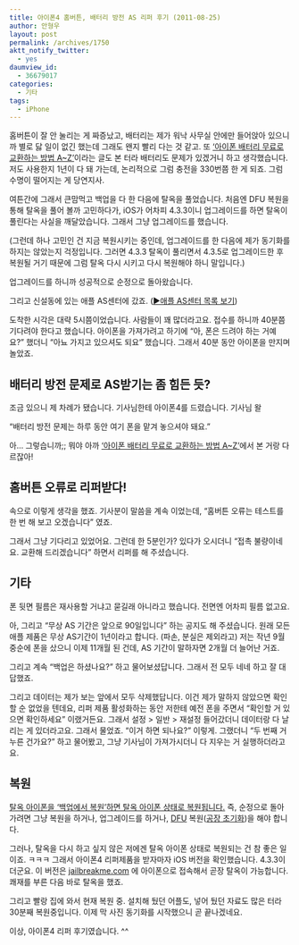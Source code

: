 ```yaml
---
title: 아이폰4 홈버튼, 배터리 방전 AS 리퍼 후기 (2011-08-25)
author: 안형우
layout: post
permalink: /archives/1750
aktt_notify_twitter:
  - yes
daumview_id:
  - 36679017
categories:
  - 기타
tags:
  - iPhone
---
```

홈버튼이 잘 안 눌리는 게 짜증났고, 배터리는 제가 워낙 사무실 안에만 들어앉아 있으니까 별로 닳 일이 없긴 했는데 그래도 왠지 빨리 다는 것 같고. 또 [&#8216;아이폰 배터리 무료로 교환하는 방법 A~Z&#8217;][1]이라는 글도 본 터라 배터리도 문제가 있겠거니 하고 생각했습니다. 저도 사용한지 1년이 다 돼 가는데, 논리적으로 그럼 충전을 330번쯤 한 게 되죠. 그럼 수명이 떨어지는 게 당연지사.

여튼간에 그래서 큰맘먹고 백업을 다 한 다음에 탈옥을 풀었습니다. 처음엔 DFU 복원을 통해 탈옥을 풀어 볼까 고민하다가, iOS가 어차피 4.3.3이니 업그레이드를 하면 탈옥이 풀린다는 사실을 깨달았습니다. 그래서 그냥 업그레이드를 했습니다.

(그런데 하나 고민인 건 지금 복원시키는 중인데, 업그레이드를 한 다음에 제가 동기화를 하지는 않았는지 걱정입니다. 그러면 4.3.3 탈옥이 풀리면서 4.3.5로 업그레이드한 후 복원될 거기 때문에 그럼 탈옥 다시 시키고 다시 복원해야 하니 말입니다.)

업그레이드를 하니까 성공적으로 순정으로 돌아왔습니다.

그리고 신설동에 있는 애플 AS센터에 갔죠. ([▶애플 AS센터 목록 보기][2])

도착한 시각은 대략 5시쯤이었습니다. 사람들이 꽤 많더라고요. 접수를 하니까 40분쯤 기다려야 한다고 했습니다. 아이폰을 가져가려고 하기에 &#8220;아, 폰은 드려야 하는 거예요?&#8221; 했더니 &#8220;아뇨 가지고 있으셔도 되요&#8221; 했습니다. 그래서 40분 동안 아이폰을 만지며 놀았죠.

## 배터리 방전 문제로 AS받기는 좀 힘든 듯?

조금 있으니 제 차례가 됐습니다. 기사님한테 아이폰4를 드렸습니다. 기사님 왈

&#8220;배터리 방전 문제는 하루 동안 여기 폰을 맡겨 놓으셔야 돼요.&#8221;

아… 그렇습니까;; 뭐야 아까 [&#8216;아이폰 배터리 무료로 교환하는 방법 A~Z&#8217;][1]에서 본 거랑 다르잖아!

## 홈버튼 오류로 리퍼받다!

속으로 이렇게 생각을 했죠. 기사분이 말씀을 계속 이었는데, &#8220;홈버튼 오류는 테스트를 한 번 해 보고 오겠습니다&#8221; 였죠.

그래서 그냥 기다리고 있었어요. 그런데 한 5분인가? 있다가 오시더니 &#8220;접촉 불량이네요. 교환해 드리겠습니다&#8221; 하면서 리퍼를 해 주셨습니다.

## 기타

폰 뒷면 필름은 재사용할 거냐고 묻길래 아니라고 했습니다. 전면엔 어차피 필름 없고요.

아, 그리고 &#8220;무상 AS 기간은 앞으로 90일입니다&#8221; 하는 공지도 해 주셨습니다. 원래 모든 애플 제품은 무상 AS기간이 1년이라고 합니다. (파손, 분실은 제외라고) 저는 작년 9월 중순에 폰을 샀으니 이제 11개월 된 건데, AS 기간이 말하자면 2개월 더 늘어난 거죠.

그리고 계속 &#8220;백업은 하셨나요?&#8221; 하고 물어보셨답니다. 그래서 전 모두 네네 하고 잘 대답했죠.

그리고 데이터는 제가 보는 앞에서 모두 삭제했답니다. 이건 제가 말하지 않았으면 확인할 순 없었을 텐데요, 리퍼 제품 활성화하는 동안 저한테 예전 폰을 주면서 &#8220;확인할 거 있으면 확인하세요&#8221; 이랬거든요. 그래서 설정 > 일반 > 재설정 들어갔더니 데이터랑 다 날리는 게 있더라고요. 그래서 물었죠. &#8220;이거 하면 되나요?&#8221; 이렇게. 그랬더니 &#8220;두 번째 거 누른 건가요?&#8221; 하고 물어봤고, 그냥 기사님이 가져가시더니 다 지우는 거 실행하더라고요.

## 복원

[탈옥 아이폰을 &#8216;백업에서 복원&#8217;하면 탈옥 아이폰 상태로 복원됩니다.][3] 즉, 순정으로 돌아가려면 그냥 복원을 하거나, 업그레이드를 하거나, [DFU][4] 복원([공장 초기화][5])을 해야 합니다.

그러나, 탈옥을 다시 하고 싶지 않은 저에겐 탈옥 아이폰 상태로 복원되는 건 참 좋은 일이죠. ㅋㅋㅋ 그래서 아이폰4 리퍼제품을 받자마자 iOS 버전을 확인했습니다. 4.3.3이더군요. 이 버전은 [jailbreakme.com][6] 에 아이폰으로 접속해서 곧장 탈옥이 가능합니다. 쾌재를 부른 다음 바로 탈옥을 했죠.

그리고 빨랑 집에 와서 현재 복원 중. 설치해 뒀던 어플도, 넣어 뒀던 자료도 많은 터라 30분째 복원중입니다. 이제 막 사진 동기화를 시작했으니 곧 끝나겠네요.

이상, 아이폰4 리퍼 후기였습니다. ^^

 [1]: http://www.ohmynews.com/NWS_Web/View/at_pg.aspx?CNTN_CD=A0001526161
 [2]: http://www.apple.com/kr/support/center/index.html
 [3]: https://mytory.net/archives/1690 "아이튠스에서 탈옥 아이폰을 복원하면 탈옥 상태 그대로 복원된다"
 [4]: https://mytory.net/archives/1379 "[링크] 아이폰 DFU 모드 진입에 관한 가장 훌륭한 한국어 동영상"
 [5]: http://www.google.co.kr/search?sourceid=chrome&ie=UTF-8&q=%EC%95%84%EC%9D%B4%ED%8F%B0+%EA%B3%B5%EC%9E%A5+%EC%B4%88%EA%B8%B0%ED%99%94
 [6]: http://www.jailbreakme.com/